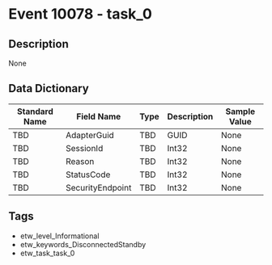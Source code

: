 # Event 10078 - task_0

## Description
None

## Data Dictionary
|Standard Name|Field Name|Type|Description|Sample Value|
|---|---|---|---|---|
|TBD|AdapterGuid|TBD|GUID|None|None|
|TBD|SessionId|TBD|Int32|None|None|
|TBD|Reason|TBD|Int32|None|None|
|TBD|StatusCode|TBD|Int32|None|None|
|TBD|SecurityEndpoint|TBD|Int32|None|None|

## Tags
* etw_level_Informational
* etw_keywords_DisconnectedStandby
* etw_task_task_0